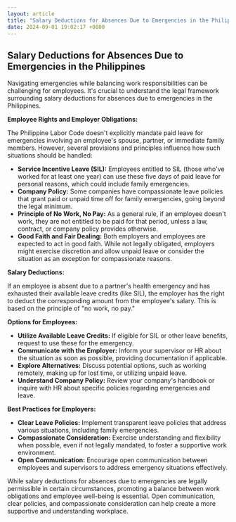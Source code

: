 ```yaml
---
layout: article
title: "Salary Deductions for Absences Due to Emergencies in the Philippines"
date: 2024-09-01 19:02:17 +0800
---
```


<h2>Salary Deductions for Absences Due to Emergencies in the Philippines</h2><p>Navigating emergencies while balancing work responsibilities can be challenging for employees. It's crucial to understand the legal framework surrounding salary deductions for absences due to emergencies in the Philippines. </p><p><strong>Employee Rights and Employer Obligations:</strong></p><p>The Philippine Labor Code doesn't explicitly mandate paid leave for emergencies involving an employee's spouse, partner, or immediate family members.  However, several provisions and principles influence how such situations should be handled:</p><ul><li><strong>Service Incentive Leave (SIL):</strong> Employees entitled to SIL (those who've worked for at least one year) can use these five days of paid leave for personal reasons, which could include family emergencies. </li><li><strong>Company Policy:</strong> Some companies have compassionate leave policies that grant paid or unpaid time off for family emergencies, going beyond the legal minimum.</li><li><strong>Principle of No Work, No Pay:</strong> As a general rule, if an employee doesn't work, they are not entitled to be paid for that period, unless a law, contract, or company policy provides otherwise.</li><li><strong>Good Faith and Fair Dealing:</strong>  Both employers and employees are expected to act in good faith. While not legally obligated, employers might exercise discretion and allow unpaid leave or consider the situation as an exception for compassionate reasons.</li></ul><p><strong>Salary Deductions:</strong></p><p>If an employee is absent due to a partner's health emergency and has exhausted their available leave credits (like SIL), the employer has the right to deduct the corresponding amount from the employee's salary. This is based on the principle of "no work, no pay."  </p><p><strong>Options for Employees:</strong></p><ul><li><strong>Utilize Available Leave Credits:</strong> If eligible for SIL or other leave benefits, request to use these for the emergency.</li><li><strong>Communicate with the Employer:</strong>  Inform your supervisor or HR about the situation as soon as possible, providing documentation if applicable.</li><li><strong>Explore Alternatives:</strong> Discuss potential options, such as working remotely, making up for lost time, or utilizing unpaid leave.</li><li><strong>Understand Company Policy:</strong> Review your company's handbook or inquire with HR about specific policies regarding emergencies and leave.</li></ul><p><strong>Best Practices for Employers:</strong></p><ul><li><strong>Clear Leave Policies:</strong> Implement transparent leave policies that address various situations, including family emergencies.</li><li><strong>Compassionate Consideration:</strong> Exercise understanding and flexibility when possible, even if not legally mandated, to foster a supportive work environment.</li><li><strong>Open Communication:</strong> Encourage open communication between employees and supervisors to address emergency situations effectively.</li></ul><p>While salary deductions for absences due to emergencies are legally permissible in certain circumstances, promoting a balance between work obligations and employee well-being is essential. Open communication, clear policies, and compassionate consideration can help create a more supportive and understanding workplace.</p>